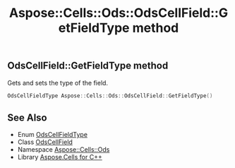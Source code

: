 ﻿---
title: Aspose::Cells::Ods::OdsCellField::GetFieldType method
linktitle: GetFieldType
second_title: Aspose.Cells for C++ API Reference
description: 'Aspose::Cells::Ods::OdsCellField::GetFieldType method. Gets and sets the type of the field in C++.'
type: docs
weight: 800
url: /cpp/aspose.cells.ods/odscellfield/getfieldtype/
---
## OdsCellField::GetFieldType method


Gets and sets the type of the field.

```cpp
OdsCellFieldType Aspose::Cells::Ods::OdsCellField::GetFieldType()
```

## See Also

* Enum [OdsCellFieldType](../../odscellfieldtype/)
* Class [OdsCellField](../)
* Namespace [Aspose::Cells::Ods](../../)
* Library [Aspose.Cells for C++](../../../)
